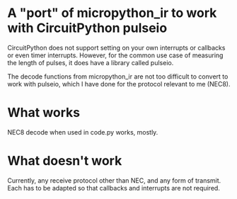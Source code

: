# A "port" of micropython_ir to work with CircuitPython pulseio
CircuitPython does not support setting on your own interrupts or callbacks or even timer interrupts.
However, for the common use case of measuring the length of pulses, it does have a library called pulseio.

The decode functions from micropython_ir are not too difficult to convert to work with pulseio, which I have done for the protocol relevant to me (NEC8).

# What works
NEC8 decode when used in code.py works, mostly.

# What doesn't work
Currently, any receive protocol other than NEC, and any form of transmit. Each has to be adapted so that callbacks and interrupts are not required.


